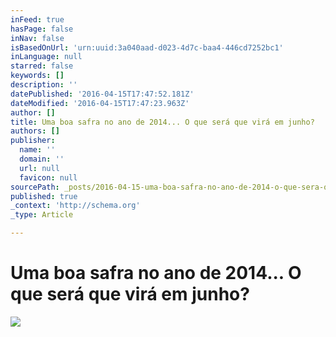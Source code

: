 ```yaml
---
inFeed: true
hasPage: false
inNav: false
isBasedOnUrl: 'urn:uuid:3a040aad-d023-4d7c-baa4-446cd7252bc1'
inLanguage: null
starred: false
keywords: []
description: ''
datePublished: '2016-04-15T17:47:52.181Z'
dateModified: '2016-04-15T17:47:23.963Z'
author: []
title: Uma boa safra no ano de 2014... O que será que virá em junho?
authors: []
publisher:
  name: ''
  domain: ''
  url: null
  favicon: null
sourcePath: _posts/2016-04-15-uma-boa-safra-no-ano-de-2014-o-que-sera-que-vira-em-junho.md
published: true
_context: 'http://schema.org'
_type: Article

---
```

# Uma boa safra no ano de 2014... O que será que virá em junho?
![](https://the-grid-user-content.s3-us-west-2.amazonaws.com/87202814-bba8-41f7-9966-eb0a2e867a68.png)